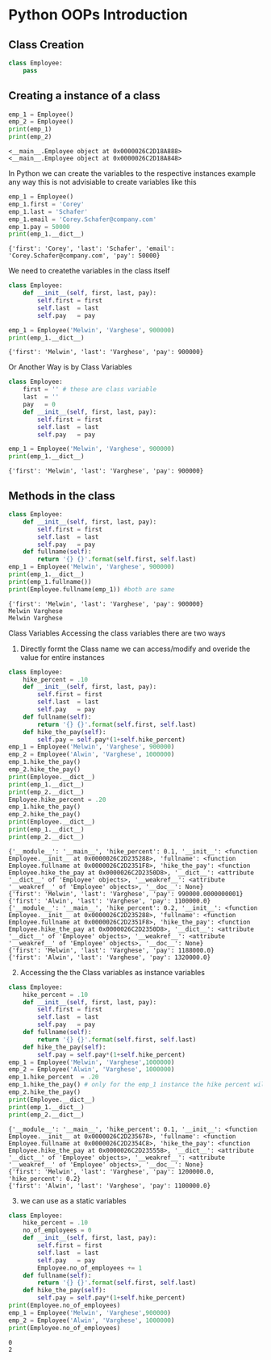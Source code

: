 # Python OOPs Introduction

## Class Creation


```python
class Employee:
    pass
```

## Creating a instance of a class


```python
emp_1 = Employee()
emp_2 = Employee()
print(emp_1)
print(emp_2)
```

    <__main__.Employee object at 0x0000026C2D18A888>
    <__main__.Employee object at 0x0000026C2D18A848>
    

In Python we can create the variables to the respective instances  example any way this is not advisiable to create variables like this


```python
emp_1 = Employee()
emp_1.first = 'Corey'
emp_1.last = 'Schafer'
emp_1.email = 'Corey.Schafer@company.com'
emp_1.pay = 50000  
print(emp_1.__dict__)
```

    {'first': 'Corey', 'last': 'Schafer', 'email': 'Corey.Schafer@company.com', 'pay': 50000}
    

We need to createthe variables in the class itself


```python
class Employee:
    def __init__(self, first, last, pay):
        self.first = first
        self.last  = last
        self.pay   = pay

emp_1 = Employee('Melwin', 'Varghese', 900000)
print(emp_1.__dict__)
```

    {'first': 'Melwin', 'last': 'Varghese', 'pay': 900000}
    

Or Another Way is by Class Variables


```python
class Employee:
    first = '' # these are class variable 
    last  = ''
    pay   = 0
    def __init__(self, first, last, pay):
        self.first = first
        self.last  = last
        self.pay   = pay 

emp_1 = Employee('Melwin', 'Varghese', 900000)
print(emp_1.__dict__)
```

    {'first': 'Melwin', 'last': 'Varghese', 'pay': 900000}
    

## Methods in the class


```python
class Employee:
    def __init__(self, first, last, pay):
        self.first = first
        self.last  = last
        self.pay   = pay
    def fullname(self):
        return '{} {}'.format(self.first, self.last)
emp_1 = Employee('Melwin', 'Varghese', 900000)
print(emp_1.__dict__)
print(emp_1.fullname())
print(Employee.fullname(emp_1)) #both are same
```

    {'first': 'Melwin', 'last': 'Varghese', 'pay': 900000}
    Melwin Varghese
    Melwin Varghese
    

Class Variables 
Accessing the class variables there are two ways 
1) Directly formt the Class name we can access/modify and overide the value for entire instances 


```python
class Employee:
    hike_percent = .10
    def __init__(self, first, last, pay):
        self.first = first
        self.last  = last
        self.pay   = pay
    def fullname(self):
        return '{} {}'.format(self.first, self.last)
    def hike_the_pay(self):
        self.pay = self.pay*(1+self.hike_percent)
emp_1 = Employee('Melwin', 'Varghese', 900000)
emp_2 = Employee('Alwin', 'Varghese', 1000000)
emp_1.hike_the_pay()
emp_2.hike_the_pay()
print(Employee.__dict__)
print(emp_1.__dict__)
print(emp_2.__dict__)
Employee.hike_percent = .20
emp_1.hike_the_pay()
emp_2.hike_the_pay()
print(Employee.__dict__)
print(emp_1.__dict__)
print(emp_2.__dict__)
```

    {'__module__': '__main__', 'hike_percent': 0.1, '__init__': <function Employee.__init__ at 0x0000026C2D235288>, 'fullname': <function Employee.fullname at 0x0000026C2D2351F8>, 'hike_the_pay': <function Employee.hike_the_pay at 0x0000026C2D2350D8>, '__dict__': <attribute '__dict__' of 'Employee' objects>, '__weakref__': <attribute '__weakref__' of 'Employee' objects>, '__doc__': None}
    {'first': 'Melwin', 'last': 'Varghese', 'pay': 990000.0000000001}
    {'first': 'Alwin', 'last': 'Varghese', 'pay': 1100000.0}
    {'__module__': '__main__', 'hike_percent': 0.2, '__init__': <function Employee.__init__ at 0x0000026C2D235288>, 'fullname': <function Employee.fullname at 0x0000026C2D2351F8>, 'hike_the_pay': <function Employee.hike_the_pay at 0x0000026C2D2350D8>, '__dict__': <attribute '__dict__' of 'Employee' objects>, '__weakref__': <attribute '__weakref__' of 'Employee' objects>, '__doc__': None}
    {'first': 'Melwin', 'last': 'Varghese', 'pay': 1188000.0}
    {'first': 'Alwin', 'last': 'Varghese', 'pay': 1320000.0}
    

2) Accessing the the Class variables as instance variables


```python
class Employee:
    hike_percent = .10
    def __init__(self, first, last, pay):
        self.first = first
        self.last  = last
        self.pay   = pay
    def fullname(self):
        return '{} {}'.format(self.first, self.last)
    def hike_the_pay(self):
        self.pay = self.pay*(1+self.hike_percent)
emp_1 = Employee('Melwin', 'Varghese',1000000)
emp_2 = Employee('Alwin', 'Varghese', 1000000)
emp_1.hike_percent  = .20
emp_1.hike_the_pay() # only for the emp_1 instance the hike percent will be 20% 
emp_2.hike_the_pay()
print(Employee.__dict__)
print(emp_1.__dict__)
print(emp_2.__dict__)
```

    {'__module__': '__main__', 'hike_percent': 0.1, '__init__': <function Employee.__init__ at 0x0000026C2D235678>, 'fullname': <function Employee.fullname at 0x0000026C2D2354C8>, 'hike_the_pay': <function Employee.hike_the_pay at 0x0000026C2D235558>, '__dict__': <attribute '__dict__' of 'Employee' objects>, '__weakref__': <attribute '__weakref__' of 'Employee' objects>, '__doc__': None}
    {'first': 'Melwin', 'last': 'Varghese', 'pay': 1200000.0, 'hike_percent': 0.2}
    {'first': 'Alwin', 'last': 'Varghese', 'pay': 1100000.0}
    

3) we can use as a static variables 


```python
class Employee:
    hike_percent = .10
    no_of_employees = 0
    def __init__(self, first, last, pay):
        self.first = first
        self.last  = last
        self.pay   = pay
        Employee.no_of_employees += 1
    def fullname(self):
        return '{} {}'.format(self.first, self.last)
    def hike_the_pay(self):
        self.pay = self.pay*(1+self.hike_percent)
print(Employee.no_of_employees)        
emp_1 = Employee('Melwin', 'Varghese',900000)
emp_2 = Employee('Alwin', 'Varghese', 1000000)
print(Employee.no_of_employees) 
```

    0
    2
    


```python

```
